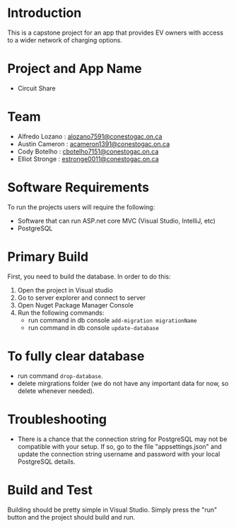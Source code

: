 # Introduction 
This is a capstone project for an app that provides EV owners with access to a wider network of charging options.

# Project and App Name
- Circuit Share

# Team 
- Alfredo Lozano : alozano7591@conestogac.on.ca
- Austin Cameron : acameron1391@conestogac.on.ca
- Cody Botelho : cbotelho7151@conestogac.on.ca
- Elliot Stronge : estronge0011@conestogac.on.ca

# Software Requirements
To run the projects users will require the following:
- Software that can run ASP.net core MVC (Visual Studio, IntelliJ, etc)
- PostgreSQL

# Primary Build
First, you need to build the database. In order to do this:

1.  Open the project in Visual studio
2.  Go to server explorer and connect to server
3.  Open Nuget Package Manager Console
4.  Run the following commands:
    - run command in db console `add-migration migrationName`
    - run command in db console `update-database`

# To fully clear database 
- run command `drop-database`.
- delete mirgrations folder (we do not have any important data for now, so delete whenever needed).

# Troubleshooting
-   There is a chance that the connection string for PostgreSQL may not be compatible with your setup.
    If so, go to the file "appsettings.json" and update the connection string username and password 
    with your local PostgreSQL details.

# Build and Test
Building should be pretty simple in Visual Studio. Simply press the "run" button and the project should 
build and run.  


